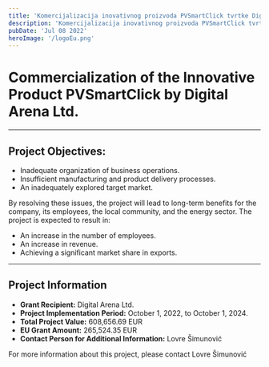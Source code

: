 ```yaml
---
title: 'Komercijalizacija inovativnog proizvoda PVSmartClick tvrtke Digital Arena d.o.o.'
description: 'Komercijalizacija inovativnog proizvoda PVSmartClick tvrtke Digital Arena d.o.o.'
pubDate: 'Jul 08 2022'
heroImage: '/logoEu.png'
---
```

# Commercialization of the Innovative Product PVSmartClick by Digital Arena Ltd.
***

## Project Objectives:
- Inadequate organization of business operations.
- Insufficient manufacturing and product delivery processes.
- An inadequately explored target market.

By resolving these issues, the project will lead to long-term benefits for the company, its employees, the local community, and the energy sector. The project is expected to result in:
- An increase in the number of employees.
- An increase in revenue.
- Achieving a significant market share in exports.
***
## Project Information
- **Grant Recipient:** Digital Arena Ltd.
- **Project Implementation Period:** October 1, 2022, to October 1, 2024.
- **Total Project Value:** 608,656.69 EUR
- **EU Grant Amount:** 265,524.35 EUR
- **Contact Person for Additional Information:** Lovre Šimunović

For more information about this project, please contact Lovre Šimunović

